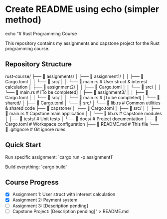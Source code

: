 # Create README using echo (simpler method)

echo "# Rust Programming Course

This repository contains my assignments and capstone project for the Rust programming course.

## Repository Structure

rust-course/
├── 📁 assignments/
│ ├── 📁 assignment1/
│ │ ├── 📄 Cargo.toml
│ │ └── 📁 src/
│ │ └── 📄 main.rs # User struct & interest calculation
│ ├── 📁 assignment2/
│ │ ├── 📄 Cargo.toml
│ │ └── 📁 src/
│ │ └── 📄 main.rs # [To be completed]
│ ├── 📁 assignment3/
│ │ ├── 📄 Cargo.toml
│ │ └── 📁 src/
│ │ └── 📄 main.rs # [To be completed]
│ └── 📁 shared/
│ ├── 📄 Cargo.toml
│ └── 📁 src/
│ └── 📄 lib.rs # Common utilities & shared code
├── 📁 capstone/
│ ├── 📄 Cargo.toml
│ ├── 📁 src/
│ │ ├── 📄 main.rs # Capstone main application
│ │ └── 📄 lib.rs # Capstone modules
│ ├── 📁 tests/ # Unit tests
│ └── 📁 docs/ # Project documentation
├── 📄 Cargo.toml # Workspace configuration
├── 📄 README.md # This file
└── 📄 .gitignore # Git ignore rules

## Quick Start

Run specific assignment:
\`cargo run -p assignment1\`

Build everything:
\`cargo build\`

## Course Progress

- [x] Assignment 1: User struct with interest calculation
- [x] Assignment 2: Payment system
- [ ] Assignment 3: [Description pending]
- [ ] Capstone Project: [Description pending]" > README.md
